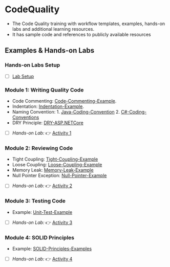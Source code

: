 # CodeQuality
- The Code Quality training with workflow templates, examples, hands-on labs and additional learning resources.
- It has sample code and references to publicly available resources

## Examples & Hands-on Labs

### Hands-on Labs Setup
- [ ] [Lab Setup](/labs/setup.md)

### Module 1: Writing Quality Code
- Code Commenting: [Code-Commenting-Example](examples/SampleCodeCommenting.java).
- Indentation: [Indentation-Example](examples/RecursionExampleDirectory.java).
- Naming Convention: 1. [Java-Coding-Convention](principles/JavaNamingConvensions.md)
                     2. [C#-Coding-Conventions](https://learn.microsoft.com/en-us/dotnet/csharp/fundamentals/coding-style/coding-conventions)
- DRY Principle: [DRY-ASP.NETCore](https://learn.microsoft.com/en-us/archive/msdn-magazine/2019/june/patterns-and-practices-super-dry-development-for-asp-net-core)
- [ ] _Hands-on Lab:_ :point_right: [Activity 1](/labs/lab01.md)

### Module 2: Reviewing Code
- Tight Coupling: [Tight-Coupling-Example](examples/Subject.java)
- Loose Coupling: [Loose-Coupling-Example](examples/Topic.java)
- Memory Leak: [Memory-Leak-Example](examples/StaticTest.java)
- Null Pointer Exception: [Null-Pointer-Example](examples/NullPointerException.java)
- [ ] _Hands-on Lab:_ :point_right: [Activity 2](/labs/lab02.md)

### Module 3: Testing Code
- Example: [Unit-Test-Example](examples/AClassWithOneJUnitTest.java)
- [ ] _Hands-on Lab:_ :point_right: [Activity 3](/labs/lab03.md)

### Module 4: SOLID Principles
- Example: [SOLID-Principles-Examples](examples/solid-principles)
- [ ] _Hands-on Lab:_ :point_right: [Activity 4](/labs/lab04.md)
